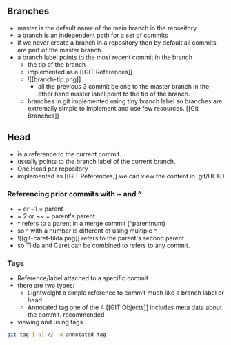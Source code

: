 ## Branches
- master is the default name of the main branch in the repository
- a branch is an independent path for a set of commits
- if we never create a branch in a repository then by default all commits are part of the master branch.
- a branch label points to the most recent commit in the branch 
	- the tip of the branch
	- implemented as a [[GIT References]]
	- ![[branch-tip.png]]
		- all the previous 3 commit belong to the master branch in the other hand master label point to the tip of the branch.
	- branches in git implemented using tiny branch label so branches are extremally simple to implement and use few resources.
	[[Git Branches]]
## Head
- is a reference to the current commit. 
- usually points to the branch label of the current branch.
- One Head per repository
- implemented as [[GIT References]] we can view the content in .git/HEAD
### Referencing prior commits with ~ and ^
- ~ or ~1 = parent
- ~ 2 or ~~ = parent's parent
- ^ refers to a parent in  a merge commit (^parentnum)
- so ^ with a number is different of using multiple ^
- ![[git-caret-tilda.png]]
  refers to the parent's second parent
- so Tilda and Caret can be combined to refers to any commit.
### Tags
- Reference/label attached to a specific commit
- there are two types:
	- Lightweight a simple reference to commit much like a branch label or head
	- Annotated tag one of the 4 [[GIT Objects]] includes meta data about the commit. recommended
- viewing and using tags
``` bash
git tag [-a] // -a annotated tag
```
